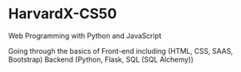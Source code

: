 # HarvardX-CS50
Web Programming with Python and JavaScript

Going through the basics of Front-end including (HTML, CSS, SAAS, Bootstrap)
Backend (Python, Flask, SQL (SQL Alchemy))
